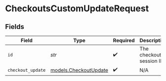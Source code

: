 # CheckoutsCustomUpdateRequest


## Fields

| Field                                                | Type                                                 | Required                                             | Description                                          |
| ---------------------------------------------------- | ---------------------------------------------------- | ---------------------------------------------------- | ---------------------------------------------------- |
| `id`                                                 | *str*                                                | :heavy_check_mark:                                   | The checkout session ID.                             |
| `checkout_update`                                    | [models.CheckoutUpdate](../models/checkoutupdate.md) | :heavy_check_mark:                                   | N/A                                                  |